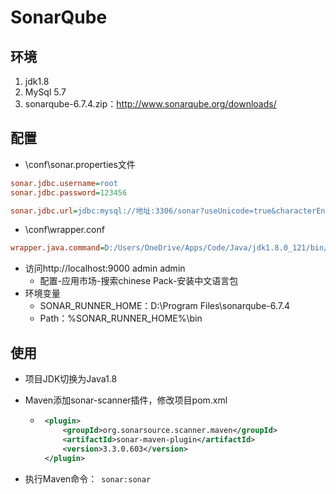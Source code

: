 # SonarQube

## 环境

1. jdk1.8
2. MySql 5.7
3. sonarqube-6.7.4.zip：http://www.sonarqube.org/downloads/

## 配置

- \conf\sonar.properties文件

```ini
sonar.jdbc.username=root
sonar.jdbc.password=123456

sonar.jdbc.url=jdbc:mysql://地址:3306/sonar?useUnicode=true&characterEncoding=utf8&rewriteBatchedStatements=true&useConfigs=maxPerformance&useSSL=false
```

- \conf\wrapper.conf

```ini
wrapper.java.command=D:/Users/OneDrive/Apps/Code/Java/jdk1.8.0_121/bin/java
```

- 访问http://localhost:9000 admin admin
  - 配置-应用市场-搜索chinese Pack-安装中文语言包
- 环境变量
  - SONAR_RUNNER_HOME：D:\Program Files\sonarqube-6.7.4
  - Path：%SONAR_RUNNER_HOME%\bin

## 使用

- 项目JDK切换为Java1.8

- Maven添加sonar-scanner插件，修改项目pom.xml

   - ```xml
      <plugin>
          <groupId>org.sonarsource.scanner.maven</groupId>
          <artifactId>sonar-maven-plugin</artifactId>
          <version>3.3.0.603</version>
      </plugin>
      ```

- 执行Maven命令：` sonar:sonar`

